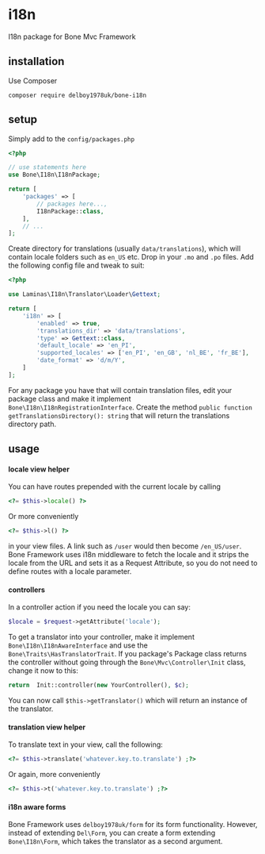 # i18n
I18n package for Bone Mvc Framework
## installation
Use Composer
```
composer require delboy1978uk/bone-i18n
```
## setup
Simply add to the `config/packages.php`
```php
<?php

// use statements here
use Bone\I18n\I18nPackage;

return [
    'packages' => [
        // packages here...,
        I18nPackage::class,
    ],
    // ...
];
```
Create directory for translations (usually `data/translations`), which will contain locale folders such as `en_US` etc.
Drop in your `.mo` and `.po` files. Add the following config file and tweak to suit:
```php
<?php

use Laminas\I18n\Translator\Loader\Gettext;

return [
    'i18n' => [
        'enabled' => true,
        'translations_dir' => 'data/translations',
        'type' => Gettext::class,
        'default_locale' => 'en_PI',
        'supported_locales' => ['en_PI', 'en_GB', 'nl_BE', 'fr_BE'],
        'date_format' => 'd/m/Y',
    ]
];
```
For any package you have that will contain translation files, edit your package class and make it implement
`Bone\I18n\I18nRegistrationInterface`. Create the method `public function getTranslationsDirectory(): string` that will 
return the translations directory path.
## usage
#### locale view helper
You can have routes prepended with the current locale by calling 
```php
<?= $this->locale() ?>
``` 
Or more conveniently
```php
<?= $this->l() ?>
``` 
in your view files.
A link such as `/user` would then become `/en_US/user`. Bone Framework uses i18n middleware to fetch the locale and it
strips the locale from the URL and sets it as a Request Attribute, so you do not need to define routes with a locale 
parameter. 
#### controllers
In a controller action if you need the locale you can say:
```php
$locale = $request->getAttribute('locale');
```
To get a translator into your controller, make it implement `Bone\I18n\I18nAwareInterface` and use the 
`Bone\Traits\HasTranslatorTrait`. If you package's Package class returns the controller without going through the 
`Bone\Mvc\Controller\Init` class, change it now to this:
```php
return  Init::controller(new YourController(), $c);
```
You can now call `$this->getTranslator()` which will return an instance of the translator.
#### translation view helper
To translate text in your view, call the following:
```php
<?= $this->translate('whatever.key.to.translate') ;?>
```
Or again, more conveniently
```php
<?= $this->t('whatever.key.to.translate') ;?>
```
#### i18n aware forms
Bone Framework uses `delboy1978uk/form` for its form functionality. However, instead of extending `Del\Form`, you can
create a form extending `Bone\I18n\Form`, which takes the translator as a second argument.  